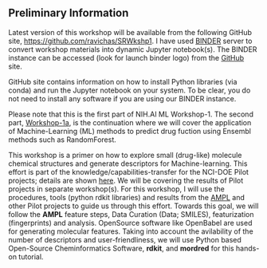 ## Preliminary Information

Latest version of this workshop will be available from the following GitHub site,
https://github.com/ravichas/SRWkshp1. I have used [BINDER](https://mybinder.org/) server to convert workshop materials into dynamic Jupyter notebook(s). The BINDER instance can be accessed (look for launch binder logo) from the [GitHub](https://github.com/ravichas/SRWkshp1) site. 

GitHub site contains information on how to install Python libraries (via conda) and run the Jupyter notebook on your system. To be clear, you do not need to install any software if you are using our BINDER instance.  

Please note that this is the first part of NIH.AI ML Workshop-1. The second part, [Workshop-1a](https://github.com/ravichas/SRWkshp1a), is the continuation where we will cover the application of Machine-Learning (ML) methods to predict drug fuction using Ensembl methods such as RandomForest. 

This workshop is a primer on how to explore small (drug-like) molecule chemical structures and generate descriptors for Machine-learning. This effort is part of the knowledge/capabilities-transfer for the NCI-DOE Pilot projects; details are shown [here](https://datascience.cancer.gov/collaborations/joint-design-advanced-computing). We will be covering the results of Pilot projects in separate workshop(s). For this workshop, I will use the procedures, tools (python rdkit libraries) and results from the [AMPL](https://arxiv.org/abs/1911.05211) and other Pilot projects to guide us through this effort. Towards this goal, we will follow the **AMPL** feature steps, Data Curation (Data; SMILES), featurization (fingerprints) and analysis. OpenSource software like OpenBabel are used for generating molecular features. Taking into account the avilability of the number of descriptors and user-friendliness, we will use Python based Open-Source Cheminformatics Software, **rdkit**, and **mordred** for this hands-on tutorial. 